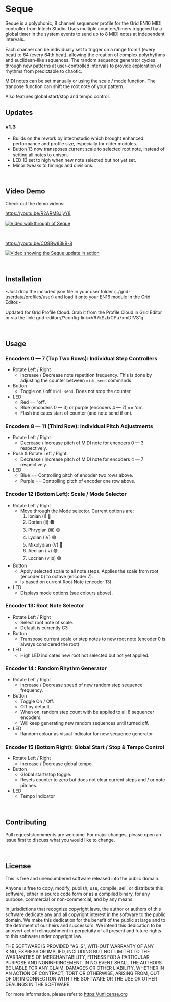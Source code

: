 # Seque

Seque is a polyphonic, 8 channel sequencer profile for the Grid EN16 MIDI controller from Intech Studio. Uses multiple counters/timers triggered by a global timer in the system events to send up to 8 MIDI notes at independent intervals. 

Each channel can be individually set to trigger on a range from 1 (every beat) to 64 (every 64th beat), allowing the creation of complex polyrhythms and euclidean-like sequences. The random sequence generator cycles through new patterns at user-controlled intervals to provide exploration of rhythms from predictable to chaotic.

MIDI notes can be set manually or using the scale / mode function. The tranpose function can shift the root note of your pattern.

Also features global start/stop and tempo control.

## Updates

### v1.3
- Builds on the rework by intechstudio which brought enhanced performance and profile size, especially for older modules.
- Button 13 now transposes current scale to selected root note, instead of setting all notes to unison.
- LED 13 set to high when new note selected but not yet set.
- Minor tweaks to timings and divisions.

<br/>

## Video Demo

Check out the demo videos: 

https://youtu.be/R2ARM8JjvY8

[![Video walkthrough of Seque](https://img.youtube.com/vi/R2ARM8JjvY8/hqdefault.jpg)](https://youtu.be/R2ARM8JjvY8 "Seque - MIDI Sequencer for Intech Studio Grid EN16 [DEMO]")

<br/>

https://youtu.be/CQ8Bw83kB-8

[![Video showing the Seque update in action](https://img.youtube.com/vi/CQ8Bw83kB-8/hqdefault.jpg)](https://youtu.be/CQ8Bw83kB-8 "Seque v1.3")

<br/>

## Installation

~Just drop the included json file in your user folder (../grid-userdata/profiles/user) and load it onto your EN16 module in the Grid Editor.~

Updated for Grid Profile Cloud. Grab it from the Profile Cloud in Grid Editor or via the link: grid-editor://?config-link=V67kSzIxCPu7xmDfVS1g

<br/>

## Usage

### Encoders 0 — 7 (Top Two Rows): Individual Step Controllers

- Rotate Left / Right
  - Increase / Decrease note repetition frequency. This is done by adjusting the counter between `midi_send` commands.
- Button
  - Toggle on / off `midi_send`. Does not stop the counter.
- LED
  - Red == 'off'.
  - Blue (encoders 0 — 3) or purple (encoders 4 — 7) == 'on'.
  - Flash indicates start of counter (and note send if on).

### Encoders 8 — 11 (Third Row): Individual Pitch Adjustments

- Rotate Left / Right
  - Decrease / Increase pitch of MIDI note for encoders 0 — 3 respectively.
- Push & Rotate Left / Right
  - Decrease / Increase pitch of MIDI note for encoders 4 — 7 respectively.
- LED
  - Blue == Controlling pitch of encoder two rows above.
  - Purple == Controlling pitch of encoder one row above.

### Encoder 12 (Bottom Left): Scale / Mode Selector

- Rotate Left / Right
  - Move through the Mode selector. Current options are:
    1. Ionian (I) 🔴
    2. Dorian (ii) 🟠
    3. Phrygian (iii) 🟡
    4. Lydian (IV) 🟢
    5. Mixolydian (V) 🔵
    6. Aeolian (iv) 🟣
    7. Locrian (viiø) 🟣
- Button
  - Apply selected scale to all note steps. Applies the scale from root (encoder 0) to octave (encoder 7).
  - Is based on current Root Note (encoder 13).
- LED
  - Displays mode options (see colours above).

### Encoder 13: Root Note Selector

- Rotate Left / Right
  - Select root note of scale.
  - Default is currently C3
- Button
  - Transpose current scale or step notes to new root note (encoder 0 is always considered the root).
- LED
  - High LED indicates new root not selected but not yet applied.   

### Encoder 14 : Random Rhythm Generator

- Rotate Left / Right
  - Increase / Decrease speed of new random step sequence frequency.
- Button
  - Toggle On / Off.
  - Off by default.
  - When on, random step count with be applied to all 8 sequencer encoders.
  - Will keep generating new random sequences until turned off.
- LED
  - Random colour as visual indicator for new sequence generator

### Encoder 15 (Bottom Right): Global Start / Stop & Tempo Control

- Rotate Left / Right
  - Increase / Decrease global tempo.
- Button
  - Global start/stop toggle.
  - Resets counter to zero but does not clear current steps and / or note pitches.
- LED
  - Tempo Indicator
 
<br/>

## Contributing

Pull requests/comments are welcome. For major changes, please open an issue first
to discuss what you would like to change.

<br/>

## License

This is free and unencumbered software released into the public domain.

Anyone is free to copy, modify, publish, use, compile, sell, or
distribute this software, either in source code form or as a compiled
binary, for any purpose, commercial or non-commercial, and by any
means.

In jurisdictions that recognize copyright laws, the author or authors
of this software dedicate any and all copyright interest in the
software to the public domain. We make this dedication for the benefit
of the public at large and to the detriment of our heirs and
successors. We intend this dedication to be an overt act of
relinquishment in perpetuity of all present and future rights to this
software under copyright law.

THE SOFTWARE IS PROVIDED "AS IS", WITHOUT WARRANTY OF ANY KIND,
EXPRESS OR IMPLIED, INCLUDING BUT NOT LIMITED TO THE WARRANTIES OF
MERCHANTABILITY, FITNESS FOR A PARTICULAR PURPOSE AND NONINFRINGEMENT.
IN NO EVENT SHALL THE AUTHORS BE LIABLE FOR ANY CLAIM, DAMAGES OR
OTHER LIABILITY, WHETHER IN AN ACTION OF CONTRACT, TORT OR OTHERWISE,
ARISING FROM, OUT OF OR IN CONNECTION WITH THE SOFTWARE OR THE USE OR
OTHER DEALINGS IN THE SOFTWARE.

For more information, please refer to <https://unlicense.org>
